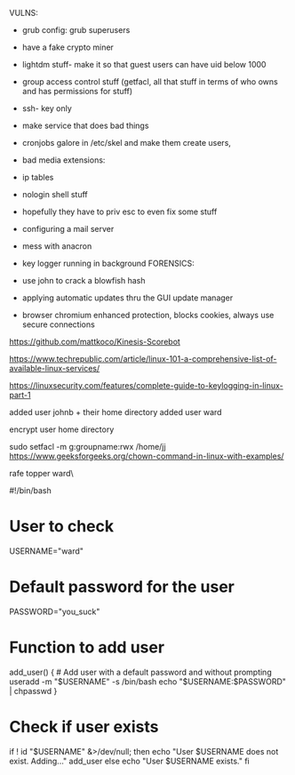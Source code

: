 VULNS:
- grub config: grub superusers
- have a fake crypto miner
- lightdm stuff- make it so that guest users can have uid below 1000

- group access control stuff (getfacl, all that stuff in terms of who owns and has permissions for stuff)

- ssh- key only 
- make service that does bad things 
- cronjobs galore in /etc/skel and make them create users,

- bad media extensions:
- ip tables 
- nologin shell stuff

- hopefully they have to priv esc to even fix some stuff

- configuring a mail server 
- mess with anacron
- key logger running in background
FORENSICS:
- use john to crack a blowfish hash

- applying automatic updates thru the GUI update manager

- browser chromium enhanced protection, blocks cookies, always use secure connections 

https://github.com/mattkoco/Kinesis-Scorebot

https://www.techrepublic.com/article/linux-101-a-comprehensive-list-of-available-linux-services/ 

https://linuxsecurity.com/features/complete-guide-to-keylogging-in-linux-part-1

added user johnb + their home directory
added user ward

encrypt user home directory   

sudo setfacl -m g:groupname:rwx /home/jj
https://www.geeksforgeeks.org/chown-command-in-linux-with-examples/

rafe
topper
ward\

#!/bin/bash

# User to check
USERNAME="ward"
# Default password for the user
PASSWORD="you_suck"

# Function to add user
add_user() {
    # Add user with a default password and without prompting
    useradd -m "$USERNAME" -s /bin/bash
    echo "$USERNAME:$PASSWORD" | chpasswd
}

# Check if user exists
if ! id "$USERNAME" &>/dev/null; then
    echo "User $USERNAME does not exist. Adding..."
    add_user
else
    echo "User $USERNAME exists."
fi




